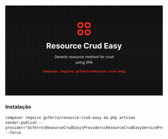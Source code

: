 ![Logo](logo.png)

### Instalação

```composer 
composer require gsferro/resource-crud-easy && php artisan vendor:publish --provider="Gsferro\ResourceCrudEasy\Providers\ResourceCrudEasyServiceProvider" --force
```
